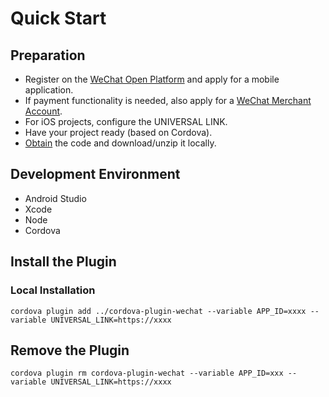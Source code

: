 # Quick Start

## Preparation

- Register on the [WeChat Open Platform](https://open.weixin.qq.com/) and apply for a mobile application.
- If payment functionality is needed, also apply for a [WeChat Merchant Account](https://pay.weixin.qq.com).
- For iOS projects, configure the UNIVERSAL LINK.
- Have your project ready (based on Cordova).
- [Obtain](https://byteee.fund/project/cordova-plugin-wechat) the code and download/unzip it locally.

## Development Environment

- Android Studio
- Xcode
- Node
- Cordova

## Install the Plugin

### Local Installation

```shell
cordova plugin add ../cordova-plugin-wechat --variable APP_ID=xxxx --variable UNIVERSAL_LINK=https://xxxx
```


## Remove the Plugin

```shell
cordova plugin rm cordova-plugin-wechat --variable APP_ID=xxx --variable UNIVERSAL_LINK=https://xxxx
```





 
